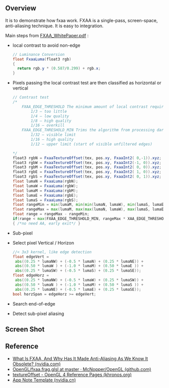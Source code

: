 ## Overview
It is to demonstrate how fxaa work. FXAA is a single-pass, screen-space, anti-aliasing technique. It is easy to integration.

Main steps from [FXAA_WhitePaper.pdf](https://developer.download.nvidia.cn/assets/gamedev/files/sdk/11/FXAA_WhitePaper.pdf) :

- local contrast to avoid non-edge

  ```glsl
  // Luminance Conversion
  float FxaaLuma(float3 rgb) 
  {
  	return rgb.y * (0.587/0.299) + rgb.x; 
  }
  ```

  

- Pixels passing the local contrast test are then classified as horizontal or  vertical

  ```glsl
  // Contrast test
  /*
      FXAA_EDGE_THRESHOLD The minimum amount of local contrast required to apply algorithm.
          1/3 – too little
          1/4 – low quality
          1/8 – high quality
          1/16 – overkill
      FXAA_EDGE_THRESHOLD_MIN Trims the algorithm from processing darks.
          1/32 – visible limit
          1/16 – high quality
          1/12 – upper limit (start of visible unfiltered edges)
  
  */
  float3 rgbN = FxaaTextureOffset(tex, pos.xy, FxaaInt2( 0,-1)).xyz;
  float3 rgbW = FxaaTextureOffset(tex, pos.xy, FxaaInt2(-1, 0)).xyz;
  float3 rgbM = FxaaTextureOffset(tex, pos.xy, FxaaInt2( 0, 0)).xyz;
  float3 rgbE = FxaaTextureOffset(tex, pos.xy, FxaaInt2( 1, 0)).xyz;
  float3 rgbS = FxaaTextureOffset(tex, pos.xy, FxaaInt2( 0, 1)).xyz;
  float lumaN = FxaaLuma(rgbN);
  float lumaW = FxaaLuma(rgbW);
  float lumaM = FxaaLuma(rgbM);
  float lumaE = FxaaLuma(rgbE);
  float lumaS = FxaaLuma(rgbS);
  float rangeMin = min(lumaM, min(min(lumaN, lumaW), min(lumaS, lumaE)));
  float rangeMax = max(lumaM, max(max(lumaN, lumaW), max(lumaS, lumaE)));
  float range = rangeMax - rangeMin;
  if(range < max(FXAA_EDGE_THRESHOLD_MIN, rangeMax * XAA_EDGE_THRESHOLD)) 
  { /*no need AA, early exit*/ }
  
  ```

  

- Sub-pixel

- Select pixel Vertical / Horizon

  ```glsl
  //< 3x3 kernel, like edge detection
  float edgeVert = 
   abs((0.25 * lumaNW) + (-0.5 * lumaN) + (0.25 * lumaNE)) +
   abs((0.50 * lumaW ) + (-1.0 * lumaM) + (0.50 * lumaE )) +
   abs((0.25 * lumaSW) + (-0.5 * lumaS) + (0.25 * lumaSE));
  float edgeHorz = 
   abs((0.25 * lumaNW) + (-0.5 * lumaW) + (0.25 * lumaSW)) +
   abs((0.50 * lumaN ) + (-1.0 * lumaM) + (0.50 * lumaS )) +
   abs((0.25 * lumaNE) + (-0.5 * lumaE) + (0.25 * lumaSE));
  bool horzSpan = edgeHorz >= edgeVert;
  ```

  

- Search end-of-edge

- Detect sub-pixel aliasing

## Screen Shot





## Reference

- [What Is FXAA, And Why Has It Made Anti-Aliasing As We Know It Obsolete? (nvidia.com)](http://developer.download.nvidia.com/assets/gamedev/files/sdk/11/FXAA_WhitePaper.pdf)
- [OpenGL/fxaa.frag.glsl at master · McNopper/OpenGL (github.com)](https://github.com/McNopper/OpenGL/blob/master/Example42/shader/fxaa.frag.glsl)
- [textureOffset - OpenGL 4 Reference Pages (khronos.org)](https://www.khronos.org/registry/OpenGL-Refpages/gl4/html/textureOffset.xhtml)
- [App Note Template (nvidia.cn)](https://developer.download.nvidia.cn/assets/gamedev/files/sdk/11/FXAA_WhitePaper.pdf)

